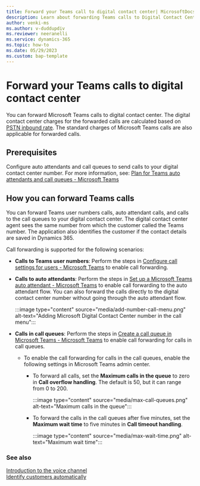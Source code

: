 ```yaml
---
title: Forward your Teams call to digital contact center| MicrosoftDocs 
description: Learn about forwarding Teams calls to Digital Contact Center Platform
author: venki-ms 
ms.author: v-duddupdiv
ms.reviewer: neeranelli
ms.service: dynamics-365 
ms.topic: how-to 
ms.date: 05/29/2023 
ms.custom: bap-template 
---
```


# Forward your Teams calls to digital contact center

You can forward Microsoft Teams calls to digital contact center.
The digital contact center charges for the forwarded calls are calculated based on [PSTN inbound rate](voice-channel-pricing-scenarios.md). The standard charges of Microsoft Teams calls are also applicable for forwarded calls.

## Prerequisites

Configure auto attendants and call queues to send calls to your digital contact center number. For more information, see: [Plan for Teams auto attendants and call queues - Microsoft Teams](/microsoftteams/plan-auto-attendant-call-queue#prerequisites)

## How you can forward Teams calls
You can forward Teams user numbers calls, auto attendant calls, and calls to the call queues to your digital contact center. The digital contact center agent sees the same number from which the customer called the Teams number. The application also identifies the customer if the contact details are saved in Dynamics 365.

Call forwarding is supported for the following scenarios:
- **Calls to Teams user numbers**: Perform the steps in [Configure call settings for users - Microsoft Teams](/microsoftteams/user-call-settings#use-the-teams-admin-center) to enable call forwarding.
- **Calls to auto attendants**: Perform the steps in [Set up a Microsoft Teams auto attendant - Microsoft Teams](/microsoftteams/create-a-phone-system-auto-attendant#external-phone-number-transfers---technical-details) to enable call forwarding to the auto attendant flow. You can also forward the calls directly to the digital contact center number without going through the auto attendant flow.

   :::image type="content" source="media/add-number-call-menu.png" alt-text="Adding Microsoft Digital Contact Center number in the call menu":::

- **Calls in call queues**: Perform the steps in [Create a call queue in Microsoft Teams - Microsoft Teams](/microsoftteams/create-a-phone-system-call-queue) to enable call forwarding for calls in call queues.
    - To enable the call forwarding for calls in the call queues, enable the following settings in Microsoft Teams admin center.
      - To forward all calls, set the **Maximum calls in the queue** to zero in **Call overflow handling**. The default is 50, but it can range from 0 to 200.

          :::image type="content" source="media/max-call-queues.png" alt-text="Maximum calls in the queue":::

      - To forward the calls in the call queues after five minutes, set the **Maximum wait time** to five minutes in **Call timeout handling**.

         :::image type="content" source="media/max-wait-time.png" alt-text="Maximum wait time":::

### See also

[Introduction to the voice channel](voice-channel.md)  
[Identify customers automatically](record-identification-rule.md)  